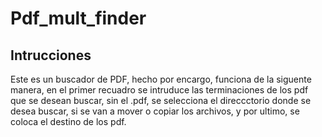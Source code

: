 # Pdf_mult_finder 
## Intrucciones 
Este es un buscador de PDF, hecho por encargo, funciona de la siguente manera, en el primer recuadro se intruduce las terminaciones de los pdf que se desean buscar, sin el .pdf, se selecciona el direccctorio donde se desea buscar, si se van a mover o copiar los archivos, y por ultimo, se coloca el destino de los pdf. 
